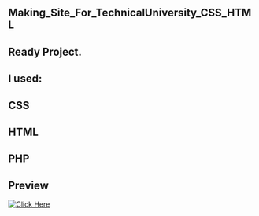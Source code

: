 ## Making_Site_For_TechnicalUniversity_CSS_HTML

## Ready Project.

## I used:

## CSS

## HTML

## PHP

## Preview
[<img alt="Click Here" src ="https://user-images.githubusercontent.com/109627707/192855638-195672e6-8464-4eda-ac39-711f7f571b24.png" />](https://replit.com/@Stan15321/Site#style.css)
